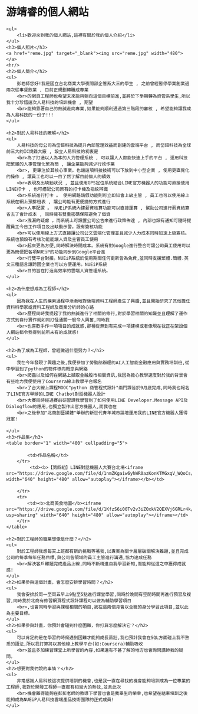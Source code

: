 <!DOCTYPE html>
<html>
<head>
    <meta charset="utf-8"></meta>
    <title>游靖睿的首頁</title>
	<style type="text/css">
		.title{font-weight:bold;font-size:24px}
		.content{width:400px;padding:10px;border:1px dashed blue;margin-top:10px;margin-bottom:10px}
		.keyword{color:red}
		.box{
			 position:relative;left:200px;top:200px;
			 width:100px;height:100px;background-color:green
		}
		</style>
</head>
<body>
	<h1>游靖睿的個人網站</h1>

    <ul>
		<li>歡迎來到我的個人網站,這裡有關於我的個人介紹</li>
	</ul>
    <h3>個人照片</h3>
	<a href="reme.jpg" target="_blank"><img src="reme.jpg" width="480"></a>
	<hr/>
	<h2>個人簡介</h2>
	<ul>
	    彭老師您好!我是國立台北商業大學夜間部企管系大三的學生 , 之前曾經暫停學業創業過兩次從事餐飲業 , 目前正規劃轉職成專業
		<br>的網頁工程師也希望未來能夠朝向這個目標前進,並將於下學期轉為資管系學生,所以我十分珍惜這次人易科技的培訓機會 , 期望
		<br>能夠靠著自己的熱誠走向專業,如果能夠順利通過第三階段的審核 , 希望能夠讓我成為人易科技的一份子!!!
    </ul>
	
	<h2>對於人易科技的瞭解</h2>
	<ul>
		人易科技的母公司為岱鐠科技為提升內部管理效益而創建的雲端平台 , 而岱鐠科技為全球前三大的IC燒錄大廠 , 設立人易科技的初衷是
		<br>為了打造以人為本的人力管理系統 , 可以讓人人都能快速上手的平台 , 運用科技把繁雜的人事管理化繁為簡 , 讓企業能夠減少行政作業 
		<br>, 更專注於其核心事業。也讓這項科技技術可以下放到中小型企業 , 使用更直覺化的操作 , 讓員工也可以一目了然了解目前個人的績效
		<br>表現及出缺勤狀況 , 並且使用GPS定位系統結合LINE官方機器人的功能可直接使用LINE打卡 , 也可搭配公司原有的打卡機及指紋辨識
		<br>系統進行打卡 。 使用網路請假功能則可立即知會上級主管 , 員工也可以使用線上系統在網上預排班表 , 讓公司能有更便捷的方式進行
		<br>人事配置 。 NUEiP系統內建薪資核算功能可以直接運算 , 幫助公司進行薪資結算省去了會計成本 , 同時擁有雙重密碼保障避免了個資
		<br>洩漏的疑慮 。而系統上可設置公司公告來進行政策佈達 , 內部也設有通知可隨時提醒員工今日工作項目及出缺勤示警。設有簽核功能
		<br>可以使用線上方式直接讓公司公文雲端化管理並且減少人力成本同時加速上級簽核。系統也預設有考核功能能讓人資及主管員工使用
		<br>起來更為方便,同時解決時間成本。系統有對Google進行整合可讓公司員工使用可以更為簡便把各項NUEiP的功能同步到Google平台進
		<br>行雙平台對接。NUEiP系統於使用期間任何更新皆為免費,並同時支援繁體.簡體.英文三種語言讓跨國企業也可以方便運用。NUEiP系統
		<br>目的旨在打造高效率的雲端人資管理系統。
	</ul>

    <h2>為什麼想成為工程師</h2>
	<ul>
		因為我在人生的摸索過程中漸漸地對後端資料工程師產生了興趣,並且開始研究了其他擔任資料科學家或資料工程師及商業分析師的心路
		<br>歷程同時我提起了我的熱誠進行了相關的修行,對於學習相關的知識並且理解了運作方式到自行實作就如同打怪通關一般令人興奮,同時我
		<br>也喜歡手作一項項目的成就感,那種從無到有完成一項建模或者像現在我正在架設個人網站都令我得到前所未有的成就感!
	</ul>

	<h2>為了成為工程師，曾經做過什麼努力？</h2>
	<ul>
		我在今年發現了興趣之後,我便參加了勞動部辦理的AI人工智能金融應用與實務培訓班,從中學習到了python的物件導向概念與網路
		<br>爬蟲以及如何在網路上擷取金融股市相關資訊,我因為擔心教學速度對於我的背景會有些吃力我便使用了Coursera線上教學平台報名
		<br>了台大線上課程MOOC"python 商管程式設計"兩門課皆於9月底完成,同時我也報名了LINE官方舉辦的LINE Chatbot對話機器人設計
		<br>大賽同時經過賽前研習課我學習到了如何使用LINE Developer.Message API及Dialogflow的應用,也獨立製作出官方機器人,而我也在
		<br>之後參加"北商創藝媒體"舉辦的新世代青年城市論壇運用我的LINE官方機器人獲得冠軍!

	</ul>
	<h3>作品集</h3>
	<table border="1" width="400" cellpadding="5">
	   
		    <td>作品名稱</td>
		</tr>
		     <td><b>【第四組】LINE對話機器人大賽台北場<iframe src="https://drive.google.com/file/d/1nmZKgaiw6yhWR0azKonKTMGxqV_WQoCs/preview" width="640" height="480" allow="autoplay"></iframe></b></td>
			 
		</tr>
		<tr> 
			<td><b>北商美食地圖</b><iframe src="https://drive.google.com/file/d/1KfzS6i00Tv2v3iZOxkV2QEXVj6GRLr4k/view?usp=sharing" width="640" height="480" allow="autoplay"></iframe></td>
		</tr>
	</table>

	<h2>對於工程師的職業想像是什麼？</h2>
	<ul>
		對於工程師我想每天上班都有新的挑戰等著我,以專案為關卡層層破關解決難題,並且完成公司的每季每年任務目標,與公司各領域的員工主管進行溝通,協力達成任務
		<br>解決客戶難題完成產品上線,同時不斷精進自我學習新知,而能夠從這之中獲得成就感!
	</ul>
	<h2>如果參與這個計畫，會怎麼安排學習時間？</h2>
	<ul>
		我會安排於周一至周五早上9點至5點進行課堂學習,同時於晚間有空閒時間再進行預習及複習,同時我於北商有修習網頁程式設計課程可以做為輔助學習項目
		<br>,也會同時學習與課程相關的項目,我在這兩個月會以全職的身分學習此項目,並以此為主要目標。
	</ul>
	<h2>如果參與計畫，你預計會碰到什麼困難，你打算怎麼解決它？</h2>
	<ul>
		可以肯定的是在學習的時候遇到困難才能夠成長茁壯,我也預計我會在SQL方面碰上我不熟悉的語法,所以我打算將以其他線上教學平台(如:Coursera)輔助吸收
		<br>並且多加練習課堂上所學習的內容,如果還有不甚了解的地方也會詢問講師我的疑問。
	</ul>
	<h2>想要對我們說的事情？</h2>
	<ul>
		非常感謝人易科技這次提供培訓的機會,也是我一直在尋找的機會能夠培訓成為一位專業的工程師,我對於開發工程師一直都有相當大的熱忱,並且此次
		<br>機會難得能夠在彭彭老師的教導下學習也會是我畢生的榮幸,也希望在結束培訓之後能夠成為NUEiP人易科技雲端產品技術團隊的正式成員!
	</ul>
</body>
</html>
